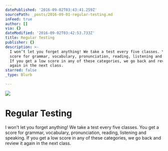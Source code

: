 ```yaml
---
datePublished: '2016-09-02T03:43:41.259Z'
sourcePath: _posts/2016-09-01-regular-testing.md
inFeed: true
author: []
via: {}
dateModified: '2016-09-02T03:42:53.733Z'
title: Regular Testing
publisher: {}
description: >-
  I won’t let you forget anything! We take a test every five classes. You get a
  score for grammar, vocabulary, pronunciation, reading, listening and speaking.
  If you get a low score in any of these categories, we go back and review it
  again in the next class.
starred: false
_type: Blurb

---
```

![](https://the-grid-user-content.s3-us-west-2.amazonaws.com/3c1070ca-f70c-4c0d-9985-86cdd7f2a41d.jpg)

# Regular Testing

I won't let you forget anything! We take a test every five classes. You get a score for grammar, vocabulary, pronunciation, reading, listening and speaking. If you get a low score in any of these categories, we go back and review it again in the next class.